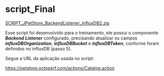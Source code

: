 # script_Final

[SCRIPT_JPetStore_BackendListener_InfluxDB2.zip](https://github.com/leandrogf1980/script_Final/files/11133560/SCRIPT_JPetStore_BackendListener_InfluxDB2.zip)

Esse script foi desenvolvido para o treinamento, ele possui o componente ***Backend Listener*** configurado, precisando atualizar os campos ***influxDBOrganization***, ***influxDBBucket*** e ***influxDBToken***, conforme foram definidos no influxDB (passo 5).

Segue a URL da aplicação usada no script:

https://petstore.octoperf.com/actions/Catalog.action
